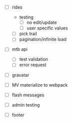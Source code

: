 * [ ] rides

  * testing
    * [ ] no edit/update
    * [ ] user specific values
  * [ ] pick trail
  * [ ] pagination/infinite load

* [ ] mtb api

  * [ ] test validation
  * [ ] error request

* [ ] gravatar
* [ ] MV materialize to webpack
* [ ] flash messages
* [ ] admin testing
* [ ] footer
